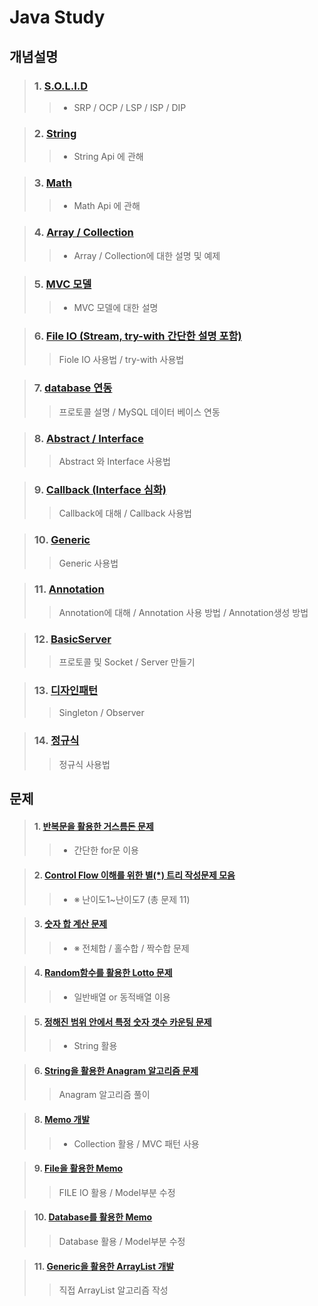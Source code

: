 # Java Study

## 개념설명

> ### 1. [S.O.L.I.D](https://github.com/Lee-KyungSeok/OOP_Solid)
>> - SRP / OCP / LSP / ISP / DIP

> ### 2.  [String](https://github.com/Lee-KyungSeok/String)
>> - String Api 에 관해

> ### 3.  [Math](https://github.com/Lee-KyungSeok/Math)
>> - Math Api 에 관해

> ### 4.  [Array / Collection](https://github.com/Lee-KyungSeok/Array-Collection)
>> - Array / Collection에 대한 설명 및 예제

> ### 5.  [MVC 모델](https://github.com/Lee-KyungSeok/MVCModel)
>> - MVC 모델에 대한 설명

> ### 6. [File IO (Stream, try-with 간단한 설명 포함)](https://github.com/Lee-KyungSeok/Study/tree/master/Java/Contents/File%20IO)
>> Fiole IO 사용법 / try-with 사용법

> ### 7. [database 연동](https://github.com/Lee-KyungSeok/Study/tree/master/Java/Contents/Database%20Connection)
>> 프로토콜 설명 / MySQL 데이터 베이스 연동

> ### 8. [Abstract / Interface](https://github.com/Lee-KyungSeok/Study/tree/master/Java/Contents/Abstract%2C%20Interface)
>> Abstract 와 Interface 사용법

> ### 9. [Callback (Interface 심화)](https://github.com/Lee-KyungSeok/Study/tree/master/Java/Contents/CallbackExample)
>> Callback에 대해 / Callback 사용법

> ### 10. [Generic](https://github.com/Lee-KyungSeok/Study/tree/master/Java/Contents/Generic)
>> Generic 사용법

> ### 11. [Annotation](https://github.com/Lee-KyungSeok/Study/tree/master/Java/Contents/Annotation)
>> Annotation에 대해 / Annotation 사용 방법 / Annotation생성 방법

> ### 12. [BasicServer](https://github.com/Lee-KyungSeok/Study/tree/master/Java/Contents/BasicServer)
>> 프로토콜 및 Socket / Server 만들기

> ### 13. [디자인패턴](https://github.com/Lee-KyungSeok/Study/tree/master/Java/Contents/DesignPattern)
>> Singleton / Observer

> ### 14. [정규식](https://github.com/Lee-KyungSeok/Study/tree/master/Java/Contents/RegularExpression)
>> 정규식 사용법

## 문제
> #### 1. [반복문을 활용한 거스름돈 문제](https://github.com/Lee-KyungSeok/ChangeMoney)
>> - 간단한 for문 이용

> #### 2. [Control Flow 이해를 위한 별(\*) 트리 작성문제 모음](https://github.com/Lee-KyungSeok/Study/tree/master/Java/Example/ControlFlowExample)
>> - ※ 난이도1~난이도7 (총 문제 11)

> #### 3. [숫자 합 계산 문제](https://github.com/Lee-KyungSeok/SumExample)
>> - ※ 전체합 / 홀수합 / 짝수합 문제

> #### 4. [Random함수를 활용한 Lotto 문제](https://github.com/Lee-KyungSeok/LottoExample)
>> - 일반배열 or 동적배열 이용

> #### 5. [정해진 범위 안에서 특정 숫자 갯수 카운팅 문제](https://github.com/Lee-KyungSeok/CountNumber)
>> - String 활용

> #### 6. [String을 활용한 Anagram 알고리즘 문제](https://github.com/Lee-KyungSeok/AnagramAlgorithm)
>> Anagram 알고리즘 풀이

> #### 8. [Memo 개발](https://github.com/Lee-KyungSeok/MemoExample)
>> - Collection 활용 / MVC 패턴 사용

> #### 9. [File을 활용한 Memo](https://github.com/Lee-KyungSeok/Study/tree/master/Java/Example/Memo2)
>> FILE IO 활용 / Model부분 수정

> #### 10. [Database를 활용한 Memo](https://github.com/Lee-KyungSeok/Study/tree/master/Java/Example/MemoDatabase)
>> Database 활용 / Model부분 수정

> #### 11. [Generic을 활용한 ArrayList 개발](https://github.com/Lee-KyungSeok/Study/tree/master/Java/Example/GenericExampleAnsnwer)
>> 직접 ArrayList 알고리즘 작성
